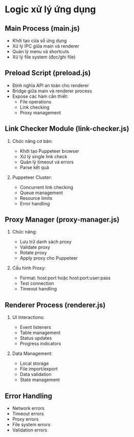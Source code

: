 # Logic xử lý ứng dụng

## Main Process (main.js)
- Khởi tạo cửa sổ ứng dụng
- Xử lý IPC giữa main và renderer
- Quản lý menu và shortcuts
- Xử lý file system (đọc/ghi file)

## Preload Script (preload.js)
- Định nghĩa API an toàn cho renderer
- Bridge giữa main và renderer process
- Expose các hàm cần thiết:
  - File operations
  - Link checking
  - Proxy management

## Link Checker Module (link-checker.js)
1. Chức năng cơ bản:
   - Khởi tạo Puppeteer browser
   - Xử lý single link check
   - Quản lý timeout và errors
   - Parse kết quả

2. Puppeteer Cluster:
   - Concurrent link checking
   - Queue management
   - Resource limits
   - Error handling

## Proxy Manager (proxy-manager.js)
1. Chức năng:
   - Lưu trữ danh sách proxy
   - Validate proxy
   - Rotate proxy
   - Apply proxy cho Puppeteer

2. Cấu hình Proxy:
   - Format: host:port hoặc host:port:user:pass
   - Test connection
   - Timeout handling

## Renderer Process (renderer.js)
1. UI Interactions:
   - Event listeners
   - Table management
   - Status updates
   - Progress indicators

2. Data Management:
   - Local storage
   - File import/export
   - Data validation
   - State management

## Error Handling
- Network errors
- Timeout errors
- Proxy errors
- File system errors
- Validation errors
